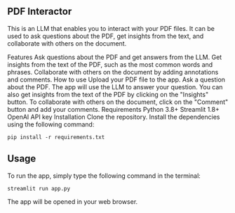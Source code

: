 ## PDF Interactor

This is an LLM that enables you to interact with your PDF files. It can be used to ask questions about the PDF, get insights from the text, and collaborate with others on the document.

Features
Ask questions about the PDF and get answers from the LLM.
Get insights from the text of the PDF, such as the most common words and phrases.
Collaborate with others on the document by adding annotations and comments.
How to use
Upload your PDF file to the app.
Ask a question about the PDF.
The app will use the LLM to answer your question.
You can also get insights from the text of the PDF by clicking on the "Insights" button.
To collaborate with others on the document, click on the "Comment" button and add your comments.
Requirements
Python 3.8+
Streamlit 1.8+
OpenAI API key
Installation
Clone the repository.
Install the dependencies using the following command:

`pip install -r requirements.txt`

## Usage

To run the app, simply type the following command in the terminal:

`streamlit run app.py`

The app will be opened in your web browser.
